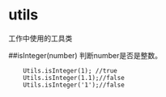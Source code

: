 # utils
工作中使用的工具类

##isInteger(number)
判断number是否是整数。
```$javascript
    Utils.isInteger(1); //true
    Utils.isInteger(1.1);//false
    Utils.isInteger('1');//false
```
